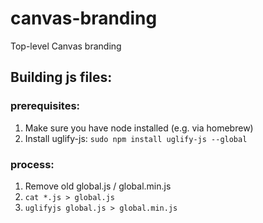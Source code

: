 # canvas-branding
Top-level Canvas branding

## Building js files:

### prerequisites:
1. Make sure you have node installed (e.g. via homebrew)
2. Install uglify-js: `sudo npm install uglify-js --global`

### process:
1. Remove old global.js / global.min.js
2. `cat *.js > global.js`
3. `uglifyjs global.js > global.min.js`

